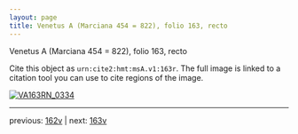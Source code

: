 ```yaml
---
layout: page
title: Venetus A (Marciana 454 = 822), folio 163, recto
---
```


Venetus A (Marciana 454 = 822), folio 163, recto

Cite this object as `urn:cite2:hmt:msA.v1:163r`.  The full image is linked to a citation tool you can use to cite regions of the image.

[![VA163RN_0334](http://www.homermultitext.org/iipsrv?IIIF=/project/homer/pyramidal/deepzoom/hmt/vaimg/2017a/VA163RN_0334.tif/full/800,/0/default.jpg)](http://www.homermultitext.org/ict2/?urn=urn:cite2:hmt:vaimg.2017a:VA163RN_0334) 

---

previous:  [162v](../162v/) | next: [163v](../163v/)